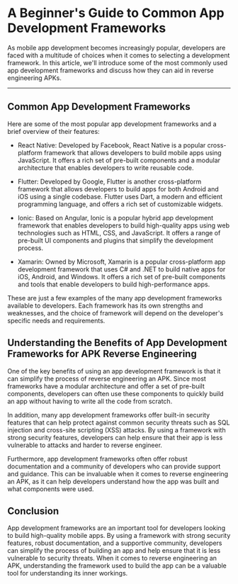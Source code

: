 # A Beginner's Guide to Common App Development Frameworks

As mobile app development becomes increasingly popular, developers are faced with a multitude of choices when it comes to selecting a development framework. In this article, we'll introduce some of the most commonly used app development frameworks and discuss how they can aid in reverse engineering APKs.

---

## Common App Development Frameworks

Here are some of the most popular app development frameworks and a brief overview of their features:

* React Native: Developed by Facebook, React Native is a popular cross-platform framework that allows developers to build mobile apps using JavaScript. It offers a rich set of pre-built components and a modular architecture that enables developers to write reusable code.

* Flutter: Developed by Google, Flutter is another cross-platform framework that allows developers to build apps for both Android and iOS using a single codebase. Flutter uses Dart, a modern and efficient programming language, and offers a rich set of customizable widgets.

* Ionic: Based on Angular, Ionic is a popular hybrid app development framework that enables developers to build high-quality apps using web technologies such as HTML, CSS, and JavaScript. It offers a range of pre-built UI components and plugins that simplify the development process.

* Xamarin: Owned by Microsoft, Xamarin is a popular cross-platform app development framework that uses C# and .NET to build native apps for iOS, Android, and Windows. It offers a rich set of pre-built components and tools that enable developers to build high-performance apps.

These are just a few examples of the many app development frameworks available to developers. Each framework has its own strengths and weaknesses, and the choice of framework will depend on the developer's specific needs and requirements.

## Understanding the Benefits of App Development Frameworks for APK Reverse Engineering
One of the key benefits of using an app development framework is that it can simplify the process of reverse engineering an APK. Since most frameworks have a modular architecture and offer a set of pre-built components, developers can often use these components to quickly build an app without having to write all the code from scratch.

In addition, many app development frameworks offer built-in security features that can help protect against common security threats such as SQL injection and cross-site scripting (XSS) attacks. By using a framework with strong security features, developers can help ensure that their app is less vulnerable to attacks and harder to reverse engineer.

Furthermore, app development frameworks often offer robust documentation and a community of developers who can provide support and guidance. This can be invaluable when it comes to reverse engineering an APK, as it can help developers understand how the app was built and what components were used.

## Conclusion

App development frameworks are an important tool for developers looking to build high-quality mobile apps. By using a framework with strong security features, robust documentation, and a supportive community, developers can simplify the process of building an app and help ensure that it is less vulnerable to security threats. When it comes to reverse engineering an APK, understanding the framework used to build the app can be a valuable tool for understanding its inner workings.
